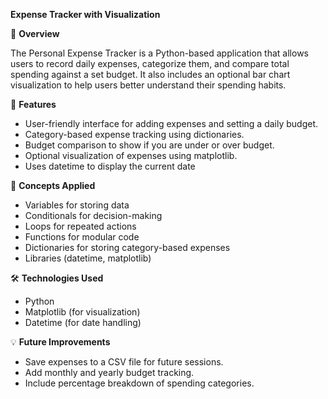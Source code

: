 **Expense Tracker with Visualization**

📌 **Overview**

  The Personal Expense Tracker is a Python-based application that allows users to record daily expenses, categorize them, and compare total spending against a set budget. It   also includes an optional bar chart visualization to help users better understand their spending habits.

🎯 **Features**
  * User-friendly interface for adding expenses and setting a daily budget.
  * Category-based expense tracking using dictionaries.
  * Budget comparison to show if you are under or over budget.
  * Optional visualization of expenses using matplotlib.
  * Uses datetime to display the current date

📖 **Concepts Applied**
  * Variables for storing data
  * Conditionals for decision-making
  * Loops for repeated actions
  * Functions for modular code
  * Dictionaries for storing category-based expenses
  * Libraries (datetime, matplotlib)

🛠️ **Technologies Used**
  * Python 
  * Matplotlib (for visualization)
  * Datetime (for date handling)

💡 **Future Improvements**
  * Save expenses to a CSV file for future sessions.
  * Add monthly and yearly budget tracking.
  * Include percentage breakdown of spending categories.
